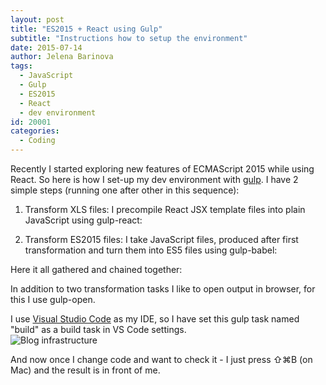 ```yaml
---
layout: post
title: "ES2015 + React using Gulp"
subtitle: "Instructions how to setup the environment"
date: 2015-07-14
author: Jelena Barinova
tags:
  - JavaScript
  - Gulp
  - ES2015
  - React
  - dev environment
id: 20001
categories:
  - Coding
---
```


Recently I started exploring new features of ECMAScript 2015 while using React. So here is how I set-up my dev environment with [gulp](http://gulpjs.com/).
I have 2 simple steps  (running one after other in this sequence):

1. Transform XLS files: I precompile React JSX template files into plain JavaScript using gulp-react: 
  <script src="https://gist.github.com/JelenaBarinova/b7b58c270e3e560056b3.js"></script>

2. Transform ES2015 files: I take JavaScript files, produced after first transformation and turn them into ES5 files using gulp-babel: 
  <script src="https://gist.github.com/JelenaBarinova/7245b2c53e06eb8772ab.js"></script>

Here it all gathered and chained together:
<script src="https://gist.github.com/JelenaBarinova/95b2d933b6f75d6cc495.js"></script>

In addition to two transformation tasks I like to open output in browser, for this I use gulp-open.

I use [Visual Studio Code](https://code.visualstudio.com/) as my IDE, so I have set this gulp task named "build" as a build task in VS Code settings.  
<img src="{{ site.baseurl }}/img/post_img/vs-code-settings.png" alt="Blog infrastructure" class="right" />

And now once I change code and want to check it - I just press ⇧⌘B (on Mac) and the result is in front of me.